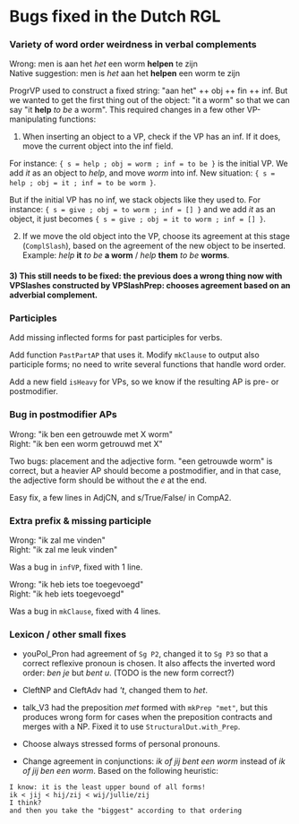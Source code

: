 # Bugs fixed in the Dutch RGL

### Variety of word order weirdness in verbal complements



Wrong: men is aan het *het* een worm **helpen** te zijn  
Native suggestion: men is *het* aan het **helpen** een worm te zijn

ProgrVP used to construct a fixed string: "aan het" ++ obj ++ fin ++ inf.
But we wanted to get the first thing out of the object: "it a worm" so that we can say "it **help** *to be* a worm".
This required changes in a few other VP-manipulating functions:

1) When inserting an object to a VP, check if the VP has an inf. If it does, move the current object into the inf field.

For instance: `{ s = help ; obj = worm ; inf = to be }` is the initial VP. We add *it* as an object to *help*, and move *worm* into inf. New situation: `{ s = help ; obj = it ; inf = to be worm }`.

But if the initial VP has no inf, we stack objects like they used to. For instance: `{ s = give ; obj = to worm ; inf = [] }` and we add *it* as an object, it just becomes `{ s = give ; obj = it to worm ; inf = [] }`.

2) If we move the old object into the VP, choose its agreement at this stage (`ComplSlash`), based on the agreement of the new object to be inserted. Example: *help* **it** *to be* **a worm** / *help* **them** *to be* **worms**.

#### 3) This still needs to be fixed: the previous does a wrong thing now with VPSlashes constructed by VPSlashPrep: chooses agreement based on an adverbial complement.

### Participles

Add missing inflected forms for past participles for verbs.

Add function `PastPartAP` that uses it. Modify `mkClause` to output also participle forms; no need to write several functions that handle word order.

Add a new field `isHeavy` for VPs, so we know if the resulting AP is pre- or postmodifier.

### Bug in postmodifier APs

Wrong: "ik ben een getrouwde met X worm"  
Right: "ik ben een worm getrouwd met X"

Two bugs: placement and the adjective form. "een getrouwde worm" is correct, but a heavier AP should become a postmodifier, and in that case, the adjective form should be without the *e* at the end.

Easy fix, a few lines in AdjCN, and s/True/False/ in CompA2.

### Extra prefix & missing participle

Wrong: "ik zal me vinden"  
Right: "ik zal me leuk vinden"

Was a bug in `infVP`, fixed with 1 line.

Wrong: "ik heb iets toe toegevoegd"  
Right: "ik heb iets toegevoegd"

Was a bug in `mkClause`, fixed with 4 lines.

### Lexicon / other small fixes

* youPol_Pron had agreement of `Sg P2`, changed it to `Sg P3` so that a correct reflexive pronoun is chosen. It also affects the inverted word order: *ben je* but *bent u*. (TODO is the new form correct?)

* CleftNP and CleftAdv had *'t*, changed them to *het*.

* talk_V3 had the preposition *met* formed with `mkPrep "met"`, but this produces wrong form for cases when the preposition contracts and merges with a NP. Fixed it to use `StructuralDut.with_Prep`.

* Choose always stressed forms of personal pronouns.

* Change agreement in conjunctions: *ik of jij bent een worm* instead of *ik of jij ben een worm*. Based on the following heuristic:

```
I know: it is the least upper bound of all forms!
ik < jij < hij/zij < wij/jullie/zij
I think?
and then you take the "biggest" according to that ordering
```
